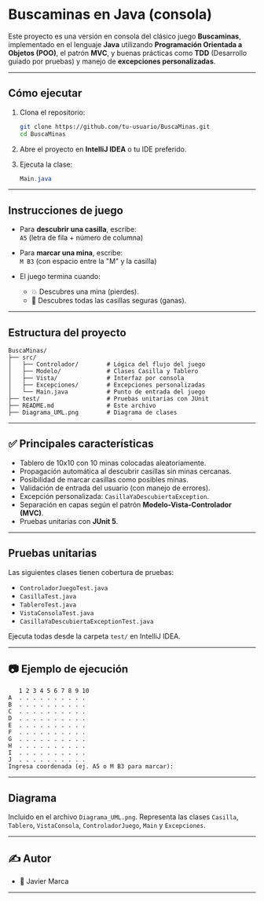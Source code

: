 #  Buscaminas en Java (consola)

Este proyecto es una versión en consola del clásico juego **Buscaminas**, implementado en el lenguaje **Java** utilizando **Programación Orientada a Objetos (POO)**, el patrón **MVC**, y buenas prácticas como **TDD** (Desarrollo guiado por pruebas) y manejo de **excepciones personalizadas**.

---

##  Cómo ejecutar

1. Clona el repositorio:
   ```bash
   git clone https://github.com/tu-usuario/BuscaMinas.git
   cd BuscaMinas
   ```

2. Abre el proyecto en **IntelliJ IDEA** o tu IDE preferido.

3. Ejecuta la clase:
   ```java
   Main.java
   ```

---

##  Instrucciones de juego

- Para **descubrir una casilla**, escribe:  
  `A5` (letra de fila + número de columna)

- Para **marcar una mina**, escribe:  
  `M B3` (con espacio entre la "M" y la casilla)

- El juego termina cuando:
  - 💥 Descubres una mina (pierdes).
  - 🎉 Descubres todas las casillas seguras (ganas).

---

##  Estructura del proyecto

```
BuscaMinas/
├── src/
│   ├── Controlador/        # Lógica del flujo del juego
│   ├── Modelo/             # Clases Casilla y Tablero
│   ├── Vista/              # Interfaz por consola
│   ├── Excepciones/        # Excepciones personalizadas
│   └── Main.java           # Punto de entrada del juego
├── test/                   # Pruebas unitarias con JUnit
├── README.md               # Este archivo
├── Diagrama_UML.png        # Diagrama de clases
```

---

## ✅ Principales características

-  Tablero de 10x10 con 10 minas colocadas aleatoriamente.
-  Propagación automática al descubrir casillas sin minas cercanas.
-  Posibilidad de marcar casillas como posibles minas.
-  Validación de entrada del usuario (con manejo de errores).
-  Excepción personalizada: `CasillaYaDescubiertaException`.
-  Separación en capas según el patrón **Modelo-Vista-Controlador (MVC)**.
-  Pruebas unitarias con **JUnit 5**.

---

##  Pruebas unitarias

Las siguientes clases tienen cobertura de pruebas:

- `ControladorJuegoTest.java`
- `CasillaTest.java`
- `TableroTest.java`
- `VistaConsolaTest.java`
- `CasillaYaDescubiertaExceptionTest.java`

Ejecuta todas desde la carpeta `test/` en IntelliJ IDEA.

---

## 📷 Ejemplo de ejecución

```
   1 2 3 4 5 6 7 8 9 10
A  . . . . . . . . . .
B  . . . . . . . . . .
C  . . . . . . . . . .
D  . . . . . . . . . .
E  . . . . . . . . . .
F  . . . . . . . . . .
G  . . . . . . . . . .
H  . . . . . . . . . .
I  . . . . . . . . . .
J  . . . . . . . . . .
Ingresa coordenada (ej. A5 o M B3 para marcar):
```

---

##  Diagrama 

Incluido en el archivo `Diagrama_UML.png`. Representa las clases `Casilla`, `Tablero`, `VistaConsola`, `ControladorJuego`, `Main` y `Excepciones`.

---

## ✍️ Autor

- 👤 Javier Marca

---


